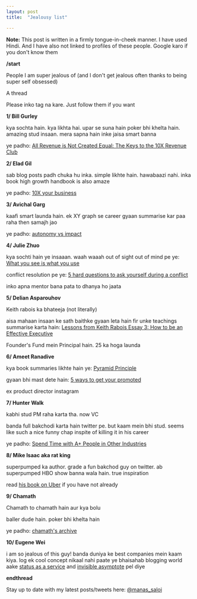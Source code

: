 ```yaml
---
layout: post
title:  "Jealousy list"

---
```


**Note:** This post is written in a firmly tongue-in-cheek manner. I have used Hindi. And I have also not linked to profiles of these people. Google karo if you don't know them

**/start**

People I am super jealous of (and I don't get jealous often thanks to being super self obsessed)

A thread

Please inko tag na kare. Just follow them if you want


**1/ Bill Gurley**

kya sochta hain. kya likhta hai. upar se suna hain poker bhi khelta hain. amazing stud insaan. mera sapna hain inke jaisa smart banna

ye padho: [All Revenue is Not Created Equal: The Keys to the 10X Revenue Club](http://abovethecrowd.com/2011/05/24/all-revenue-is-not-created-equal-the-keys-to-the-10x-revenue-club/)


**2/ Elad Gil**

sab blog posts padh chuka hu inka. simple likhte hain. hawabaazi nahi. inka book high growth handbook is also amaze

ye padho: [10X your business](http://blog.eladgil.com/2010/10/10x-your-business.html)

**3/ Avichal Garg**

kaafi smart launda hain. ek XY graph se career gyaan summarise kar paa raha then samajh jao

ye padho: [autonomy vs impact](https://avichal.com/2017/03/20/autonomy-vs-impact/)

**4/ Julie Zhuo**

kya sochti hain ye insaaan. waah waaah
out of sight out of mind pe ye: [What you see is what you use](https://medium.com/the-year-of-the-looking-glass/what-you-see-is-what-you-use-5a97677a8c71#.x64zy09xo)

conflict resolution pe ye: [5 hard questions to ask yourself during a conflict](https://medium.com/the-year-of-the-looking-glass/5-hard-questions-to-ask-yourself-during-a-conflict-f4a91bab347a)

inko apna mentor bana pata to dhanya ho jaata

**5/ Delian Asparouhov**

Keith rabois ka bhateeja (not literally)

aisa mahaan insaan ke sath baithke gyaan leta hain
fir unke teachings summarise karta hain: [Lessons from Keith Rabois Essay 3: How to be an Effective Executive](https://delian.io/lessons-3)

Founder's Fund mein Principal hain. 25 ka hoga launda

**6/ Ameet Ranadive**

kya book summaries likhte hain ye: [Pyramid Principle](https://medium.com/lessons-from-mckinsey/the-pyramid-principle-f0885dd3c5c7)

gyaan bhi mast dete hain: [5 ways to get your promoted](https://medium.com/career-and-motivation/5-ways-to-get-yourself-promoted-e7b36266a2f7)

ex product director instagram

**7/ Hunter Walk**

kabhi stud PM raha karta tha. now VC

banda full bakchodi karta hain twitter pe. but kaam mein bhi stud. seems like such a nice funny chap inspite of killing it in his career

ye padho: [Spend Time with A+ People in Other Industries](https://medium.com/@hunterwalk/spend-time-with-a-people-in-other-industries-db055054e70a)

**8/ Mike Isaac aka rat king**

superpumped ka author. grade a fun bakchod guy on twitter. ab superpumped HBO show banna wala hain. true inspiration

read [his book on Uber](https://www.goodreads.com/en/book/show/44573628) if you have not already

**9/ Chamath**

Chamath to chamath hain aur kya bolu

baller dude hain. poker bhi khelta hain

ye padho: [chamath's archive](http://chamatharchive.com)

**10/ Eugene Wei**

i am so jealous of this guy! banda duniya ke best companies mein kaam kiya. log ek cool concept nikaal nahi paate ye bhaisahab blogging world aake [status as a service](https://www.eugenewei.com/blog/2019/2/19/status-as-a-service) and [invisible asymptote](https://www.eugenewei.com/blog/2018/5/21/invisible-asymptotes) pel diye

**endthread**

Stay up to date with my latest posts/tweets here: [@manas_saloi](http://twitter.com/manas_saloi)

